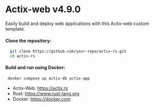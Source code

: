 # Actix-web v4.9.0

Easily build and deploy web applications with this Actix-web custom template.

#### Clone the repository:

```bash
  git clone https://github.com/your-repo/actix-rs.git
  cd actix-rs
```

#### Build and run using Docker:
```bash
 docker compose up actix-db actix-app
```

- Actix-Web: https://actix.rs
- Rust: https://www.rust-lang.org
- Docker: https://docker.com